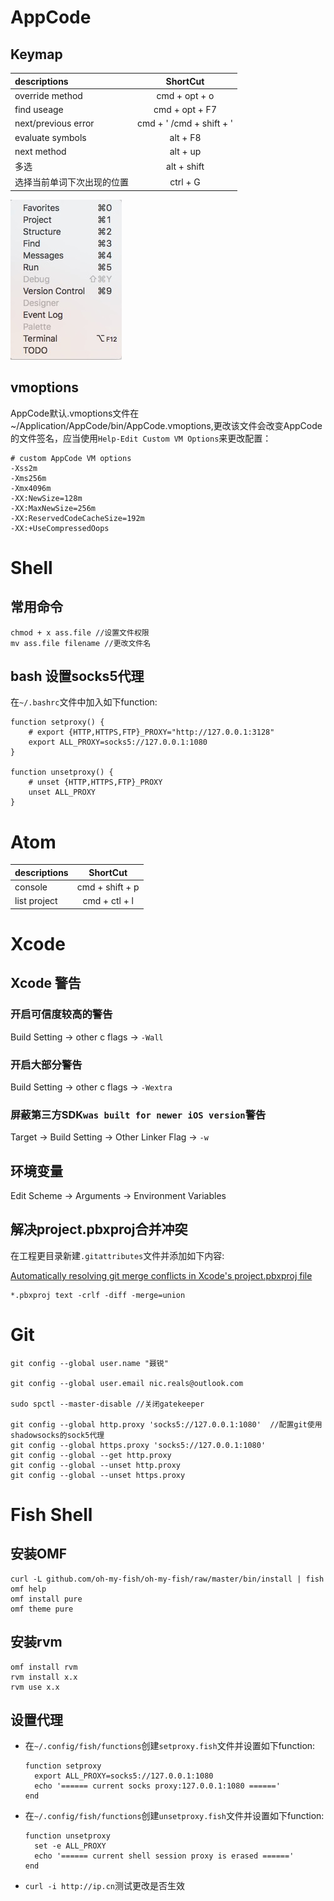 # AppCode

## Keymap

descriptions        |         ShortCut
:------------------ | :----------------------:
override method     |      cmd + opt + o
find useage         |      cmd + opt + F7
next/previous error | cmd + ' /cmd + shift + '
evaluate symbols    |         alt + F8
next method         |         alt + up
多选                  |       alt + shift
选择当前单词下次出现的位置       |         ctrl + G

![img](./IMG/apcode_tool_windows.png)

## vmoptions

AppCode默认.vmoptions文件在~/Application/AppCode/bin/AppCode.vmoptions,更改该文件会改变AppCode的文件签名，应当使用`Help-Edit Custom VM Options`来更改配置：

```
# custom AppCode VM options
-Xss2m
-Xms256m
-Xmx4096m
-XX:NewSize=128m
-XX:MaxNewSize=256m
-XX:ReservedCodeCacheSize=192m
-XX:+UseCompressedOops
```

# Shell

## 常用命令

```
chmod + x ass.file //设置文件权限
mv ass.file filename //更改文件名
```

## bash 设置socks5代理

在`~/.bashrc`文件中加入如下function:

```
function setproxy() {
    # export {HTTP,HTTPS,FTP}_PROXY="http://127.0.0.1:3128"
    export ALL_PROXY=socks5://127.0.0.1:1080
}

function unsetproxy() {
    # unset {HTTP,HTTPS,FTP}_PROXY
    unset ALL_PROXY
}
```

# Atom

descriptions |    ShortCut
:----------- | :-------------:
console      | cmd + shift + p
list project |  cmd + ctl + l

# Xcode

## Xcode 警告

### 开启可信度较高的警告

Build Setting -> other c flags -> `-Wall`

### 开启大部分警告

Build Setting -> other c flags -> `-Wextra`

### 屏蔽第三方SDK`was built for newer iOS version`警告

Target -> Build Setting -> Other Linker Flag -> `-w`

## 环境变量

Edit Scheme -> Arguments -> Environment Variables

## 解决project.pbxproj合并冲突

在工程更目录新建`.gitattributes`文件并添加如下内容:

[Automatically resolving git merge conflicts in Xcode's project.pbxproj file](http://roadfiresoftware.com/2015/09/automatically-resolving-git-merge-conflicts-in-xcodes-project-pbxproj/)

```
*.pbxproj text -crlf -diff -merge=union
```

# Git

```
git config --global user.name "聂锐"

git config --global user.email nic.reals@outlook.com

sudo spctl --master-disable //关闭gatekeeper

git config --global http.proxy 'socks5://127.0.0.1:1080'  //配置git使用shadowsocks的sock5代理
git config --global https.proxy 'socks5://127.0.0.1:1080'
git config --global --get http.proxy
git config --global --unset http.proxy
git config --global --unset https.proxy
```

# Fish Shell

## 安装OMF

```
curl -L github.com/oh-my-fish/oh-my-fish/raw/master/bin/install | fish
omf help
omf install pure
omf theme pure
```

## 安装rvm

```
omf install rvm
rvm install x.x
rvm use x.x
```

## 设置代理

- 在`~/.config/fish/functions`创建`setproxy.fish`文件并设置如下function:

  ```
  function setproxy
    export ALL_PROXY=socks5://127.0.0.1:1080
    echo '====== current socks proxy:127.0.0.1:1080 ======'
  end
  ```

- 在`~/.config/fish/functions`创建`unsetproxy.fish`文件并设置如下function:

  ```
  function unsetproxy
    set -e ALL_PROXY
    echo '====== current shell session proxy is erased ======'
  end
  ```

- `curl -i http://ip.cn`测试更改是否生效
